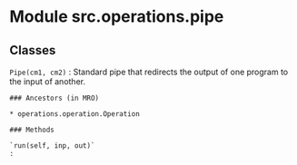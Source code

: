 Module src.operations.pipe
==========================

Classes
-------

`Pipe(cm1, cm2)`
:   Standard pipe that redirects the output of one program to the input of
    another.

    ### Ancestors (in MRO)

    * operations.operation.Operation

    ### Methods

    `run(self, inp, out)`
    :